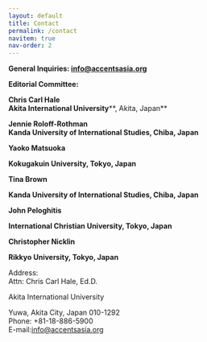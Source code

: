 ```yaml
---
layout: default
title: Contact
permalink: /contact
navitem: true
nav-order: 2
---
```

  
**General Inquiries: info@accentsasia.org**  
  
**Editorial Committee:**  
  
**Chris Carl Hale**  
**Akita International University****, Akita, Japan**

**Jennie Roloff-Rothman**  
**Kanda University of International Studies, Chiba, Japan**

**Yaoko Matsuoka** 

**Kokugakuin University, Tokyo, Japan**

**Tina Brown**

**Kanda University of International Studies, Chiba, Japan**

**John Peloghitis**

**International Christian University, Tokyo, Japan**

**Christopher Nicklin**

**Rikkyo University, Tokyo, Japan**

Address:  
Attn: Chris Carl Hale, Ed.D.

Akita International University

Yuwa, Akita City, Japan 010-1292  
Phone: +81-18-886-5900  
E-mail:[info@accentsasia.org](mailto:office@tc-japan.edu)